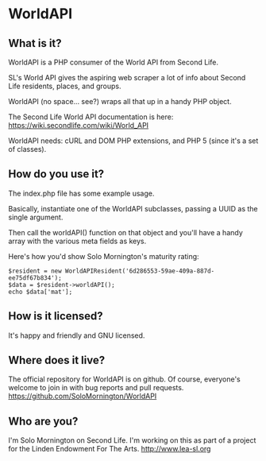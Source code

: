 WorldAPI
========

What is it?
-----------

WorldAPI is a PHP consumer of the World API from Second Life.

SL's World API gives the aspiring web scraper a lot of info about Second Life residents, places, and groups.

WorldAPI (no space... see?) wraps all that up in a handy PHP object.

The Second Life World API documentation is here: https://wiki.secondlife.com/wiki/World_API

WorldAPI needs: cURL and DOM PHP extensions, and PHP 5 (since it's a set of classes).

How do you use it?
------------------

The index.php file has some example usage.

Basically, instantiate one of the WorldAPI subclasses, passing a UUID as the single argument.

Then call the worldAPI() function on that object and you'll have a handy array with the various meta fields as keys.

Here's how you'd show Solo Mornington's maturity rating:

    $resident = new WorldAPIResident('6d286553-59ae-409a-887d-ee75df67b834');
    $data = $resident->worldAPI();
    echo $data['mat'];

How is it licensed?
-------------------

It's happy and friendly and GNU licensed.

Where does it live?
-------------------

The official repository for WorldAPI is on github. Of course, everyone's welcome to join in with bug reports and pull requests. https://github.com/SoloMornington/WorldAPI

Who are you?
------------

I'm Solo Mornington on Second Life. I'm working on this as part of a project for the Linden Endowment For The Arts. http://www.lea-sl.org
